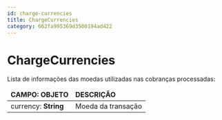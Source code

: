 ```yaml
---
id: charge-currencies
title: ChargeCurrencies
category: 662fa995369d3500194ad422
---
```


# ChargeCurrencies

Lista de informações das moedas utilizadas nas cobranças processadas:

<table>
    <thead>
        <tr>
            <td><strong>CAMPO: OBJETO</strong></td>
            <td><strong>DESCRIÇÃO</strong></td>
        </tr>
    </thead>
    <tbody>
        <tr>
            <td>currency: <b>String</b></td>
            <td>Moeda da transação</td>
        </tr>
    </tbody>
</table>
